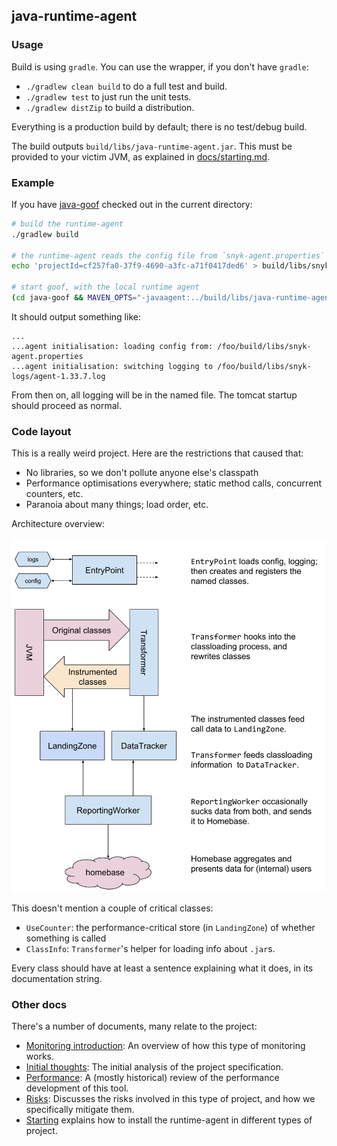 ## java-runtime-agent

### Usage

Build is using `gradle`. You can use the wrapper, if you don't have `gradle`:

 * `./gradlew clean build` to do a full test and build.
 * `./gradlew test` to just run the unit tests.
 * `./gradlew distZip` to build a distribution.

Everything is a production build by default; there is no test/debug build.

The build outputs `build/libs/java-runtime-agent.jar`. This must be provided
to your victim JVM, as explained in [docs/starting.md](docs/starting.md).


### Example

If you have [java-goof](https://github.com/snyk/java-goof)
checked out in the current directory:

```bash
# build the runtime-agent
./gradlew build

# the runtime-agent reads the config file from `snyk-agent.properties` next to the library
echo 'projectId=cf257fa0-37f9-4690-a3fc-a71f0417ded6' > build/libs/snyk-agent.properties

# start goof, with the local runtime agent
(cd java-goof && MAVEN_OPTS="-javaagent:../build/libs/java-runtime-agent.jar" mvn tomcat7:run)
```

It should output something like:
```
...
...agent initialisation: loading config from: /foo/build/libs/snyk-agent.properties
...agent initialisation: switching logging to /foo/build/libs/snyk-logs/agent-1.33.7.log
```

From then on, all logging will be in the named file.
The tomcat startup should proceed as normal.


### Code layout

This is a really weird project. Here are the restrictions that caused that:

 * No libraries, so we don't pollute anyone else's classpath
 * Performance optimisations everywhere; static method calls, concurrent counters, etc.
 * Paranoia about many things; load order, etc.

Architecture overview:

![arch diagram](docs/arch-overview.svg)

This doesn't mention a couple of critical classes:

 * `UseCounter`: the performance-critical store (in `LandingZone`)
      of whether something is called
 * `ClassInfo`: `Transformer`'s helper for loading info about `.jar`s.

Every class should have at least a sentence explaining what it does,
in its documentation string.

### Other docs

There's a number of documents, many relate to the project:

 * [Monitoring introduction](docs/monitoring-introduction.md): An overview of
     how this type of monitoring works.
 * [Initial thoughts](docs/initial-thoughts.md): The initial analysis of
     the project specification.
 * [Performance](docs/performance.md): A (mostly historical) review of the
     performance development of this tool.
 * [Risks](docs/risks.md): Discusses the risks involved in this type of project,
     and how we specifically mitigate them.
 * [Starting](docs/starting.md) explains how to install the runtime-agent in
     different types of project.

